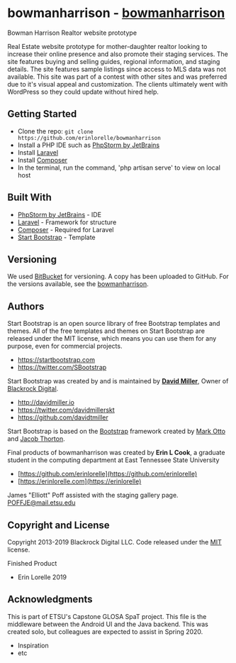 # bowmanharrison - [bowmanharrison](https://github.com/erinlorelle/bowmanharrison)
Bowman Harrison Realtor website prototype

Real Estate website prototype for mother-daughter realtor looking to increase their online presence and also promote their staging services.  The site features buying and selling guides, regional information, and staging details.  The site features sample listings since access to MLS data was not available.  This site was part of a contest with other sites and was preferred due to it's visual appeal and customization.  The clients ultimately went with WordPress so they could update without hired help.

## Getting Started
* Clone the repo: `git clone https://github.com/erinlorelle/bowmanharrison`
* Install a PHP IDE such as [PhpStorm by JetBrains](https://www.jetbrains.com/idea/)
* Install [Laravel](https://laravel.com/docs/5.7)
* Install [Composer](https://getcomposer.org/download/)
* In the terminal, run the command, 'php artisan serve' to view on local host
    
## Built With
* [PhpStorm by JetBrains](https://www.jetbrains.com/idea/) - IDE
* [Laravel](https://laravel.com/docs/5.7) - Framework for structure
* [Composer](https://getcomposer.org/download/) - Required for Laravel
* [Start Bootstrap](https://startbootstrap.com/) - Template

## Versioning
We used [BitBucket](http://bitbucket.org/) for versioning. A copy has been uploaded to GitHub. For the versions available, see the [bowmanharrison](https://github.com/erinlorelle/bowmanharrison). 

## Authors
Start Bootstrap is an open source library of free Bootstrap templates and themes. All of the free templates and themes on Start Bootstrap are released under the MIT license, which means you can use them for any purpose, even for commercial projects.

* https://startbootstrap.com
* https://twitter.com/SBootstrap

Start Bootstrap was created by and is maintained by **[David Miller](http://davidmiller.io/)**, Owner of [Blackrock Digital](http://blackrockdigital.io/).

* http://davidmiller.io
* https://twitter.com/davidmillerskt
* https://github.com/davidtmiller

Start Bootstrap is based on the [Bootstrap](http://getbootstrap.com/) framework created by [Mark Otto](https://twitter.com/mdo) and [Jacob Thorton](https://twitter.com/fat).

Final products of bowmanharrison was created by **Erin L Cook**, a graduate student in the computing department at East Tennessee State University
* [https://github.com/erinlorelle](https://github.com/erinlorelle)
* [https://erinlorelle.com](https://erinlorelle)

James "Elliott" Poff assisted with the staging gallery page.  POFFJE@mail.etsu.edu

## Copyright and License
Copyright 2013-2019 Blackrock Digital LLC. Code released under the [MIT](https://github.com/BlackrockDigital/startbootstrap-landing-page/blob/gh-pages/LICENSE) license.

Finished Product
* Erin Lorelle 2019

## Acknowledgments
This is part of ETSU's Capstone GLOSA SpaT project.  This file is the middleware between the Android UI and the Java backend.  This was created solo, but colleagues are expected to assist in Spring 2020.
* Inspiration
* etc



